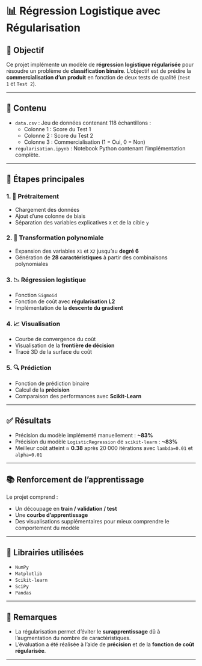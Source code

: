 # 📊 Régression Logistique avec Régularisation

## 🎯 Objectif

Ce projet implémente un modèle de **régression logistique régularisée** pour résoudre un problème de **classification binaire**. L’objectif est de prédire la **commercialisation d’un produit** en fonction de deux tests de qualité (`Test 1` et `Test 2`).

---

## 📁 Contenu

- `data.csv` : Jeu de données contenant 118 échantillons :
  - Colonne 1 : Score du Test 1
  - Colonne 2 : Score du Test 2
  - Colonne 3 : Commercialisation (1 = Oui, 0 = Non)
- `regularisation.ipynb` : Notebook Python contenant l’implémentation complète.

---

## 🧱 Étapes principales

### 1. 🔄 Prétraitement
- Chargement des données
- Ajout d’une colonne de biais
- Séparation des variables explicatives `X` et de la cible `y`

### 2. 🧮 Transformation polynomiale
- Expansion des variables `X1` et `X2` jusqu’au **degré 6**
- Génération de **28 caractéristiques** à partir des combinaisons polynomiales

### 3. 📉 Régression logistique
- Fonction `Sigmoid`
- Fonction de coût avec **régularisation L2**
- Implémentation de la **descente du gradient**

### 4. 📈 Visualisation
- Courbe de convergence du coût
- Visualisation de la **frontière de décision**
- Tracé 3D de la surface du coût

### 5. 🔍 Prédiction
- Fonction de prédiction binaire
- Calcul de la **précision**
- Comparaison des performances avec **Scikit-Learn**

---

## ✅ Résultats

- Précision du modèle implémenté manuellement : **~83%**
- Précision du modèle `LogisticRegression` de `scikit-learn` : **~83%**
- Meilleur coût atteint ≈ **0.38** après 20 000 itérations avec `lambda=0.01` et `alpha=0.01`

---

## 📚 Renforcement de l’apprentissage

Le projet comprend :
- Un découpage en **train / validation / test**
- Une **courbe d’apprentissage**
- Des visualisations supplémentaires pour mieux comprendre le comportement du modèle

---

## 🔧 Librairies utilisées

- `NumPy`
- `Matplotlib`
- `Scikit-learn`
- `SciPy`
- `Pandas`

---

## 📌 Remarques

- La régularisation permet d’éviter le **surapprentissage** dû à l’augmentation du nombre de caractéristiques.
- L’évaluation a été réalisée à l’aide de **précision** et de la **fonction de coût régularisée**.

---

